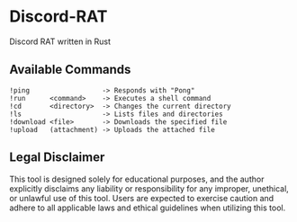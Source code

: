 # Discord-RAT

Discord RAT written in Rust

## Available Commands

```
!ping	               -> Responds with "Pong"
!run      <command>    -> Executes a shell command
!cd       <directory>  -> Changes the current directory
!ls                    -> Lists files and directories
!download <file>       -> Downloads the specified file
!upload   (attachment) -> Uploads the attached file
```

## Legal Disclaimer

This tool is designed solely for educational purposes, and the author explicitly disclaims any liability or responsibility for any improper, unethical, or unlawful use of this tool. Users are expected to exercise caution and adhere to all applicable laws and ethical guidelines when utilizing this tool.
